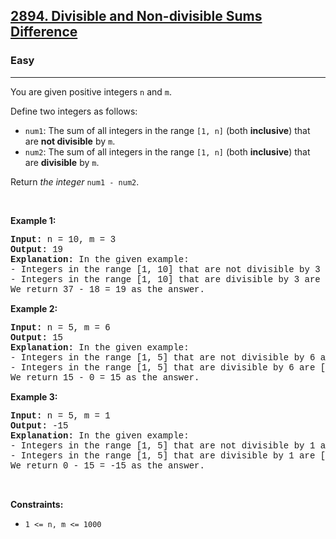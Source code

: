 <h2><a href="https://leetcode.com/problems/divisible-and-non-divisible-sums-difference/">2894. Divisible and Non-divisible Sums Difference</a></h2><h3>Easy</h3><hr><div><p>You are given positive integers <code style="font-family: monospace, Bangla736, sans-serif;">n</code> and <code style="font-family: monospace, Bangla736, sans-serif;">m</code>.</p>

<p>Define two integers as follows:</p>

<ul>
	<li><code style="font-family: monospace, Bangla736, sans-serif;">num1</code>: The sum of all integers in the range <code style="font-family: monospace, Bangla736, sans-serif;">[1, n]</code> (both <strong>inclusive</strong>) that are <strong>not divisible</strong> by <code style="font-family: monospace, Bangla736, sans-serif;">m</code>.</li>
	<li><code style="font-family: monospace, Bangla736, sans-serif;">num2</code>: The sum of all integers in the range <code style="font-family: monospace, Bangla736, sans-serif;">[1, n]</code> (both <strong>inclusive</strong>) that are <strong>divisible</strong> by <code style="font-family: monospace, Bangla736, sans-serif;">m</code>.</li>
</ul>

<p>Return <em>the integer</em> <code style="font-family: monospace, Bangla736, sans-serif;">num1 - num2</code>.</p>

<p>&nbsp;</p>
<p><strong class="example">Example 1:</strong></p>

<pre style="font-family: SFMono-Regular, Consolas, &quot;Liberation Mono&quot;, Menlo, Courier, monospace, Bangla736, sans-serif;"><strong>Input:</strong> n = 10, m = 3
<strong>Output:</strong> 19
<strong>Explanation:</strong> In the given example:
- Integers in the range [1, 10] that are not divisible by 3 are [1,2,4,5,7,8,10], num1 is the sum of those integers = 37.
- Integers in the range [1, 10] that are divisible by 3 are [3,6,9], num2 is the sum of those integers = 18.
We return 37 - 18 = 19 as the answer.
</pre>

<p><strong class="example">Example 2:</strong></p>

<pre style="font-family: SFMono-Regular, Consolas, &quot;Liberation Mono&quot;, Menlo, Courier, monospace, Bangla736, sans-serif;"><strong>Input:</strong> n = 5, m = 6
<strong>Output:</strong> 15
<strong>Explanation:</strong> In the given example:
- Integers in the range [1, 5] that are not divisible by 6 are [1,2,3,4,5], num1 is the sum of those integers = 15.
- Integers in the range [1, 5] that are divisible by 6 are [], num2 is the sum of those integers = 0.
We return 15 - 0 = 15 as the answer.
</pre>

<p><strong class="example">Example 3:</strong></p>

<pre style="font-family: SFMono-Regular, Consolas, &quot;Liberation Mono&quot;, Menlo, Courier, monospace, Bangla736, sans-serif;"><strong>Input:</strong> n = 5, m = 1
<strong>Output:</strong> -15
<strong>Explanation:</strong> In the given example:
- Integers in the range [1, 5] that are not divisible by 1 are [], num1 is the sum of those integers = 0.
- Integers in the range [1, 5] that are divisible by 1 are [1,2,3,4,5], num2 is the sum of those integers = 15.
We return 0 - 15 = -15 as the answer.
</pre>

<p>&nbsp;</p>
<p><strong>Constraints:</strong></p>

<ul>
	<li><code style="font-family: monospace, Bangla736, sans-serif;">1 &lt;= n, m &lt;= 1000</code></li>
</ul>
</div>